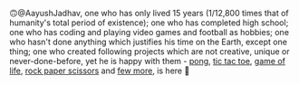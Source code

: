 🙃@AayushJadhav, one who has only lived 15 years (1/12,800 times that of humanity's total period of existence); one who has completed high school; one who has coding and playing video games and football as hobbies; one who hasn't done anything which justifies his time on the Earth, except one thing; one who created following projects which are not creative, unique or never-done-before, yet he is happy with them - [pong](https://github.com/AayushJadhav/Pong), [tic tac toe](https://github.com/AayushJadhav/tic-tac-toe), [game of life](https://github.com/AayushJadhav/game-of-life), [rock paper scissors](https://github.com/AayushJadhav/rock-paper-scissors) and [few more](https://github.com/AayushJadhav?tab=repositories), is here 👋
<!---
AayushJadhav/AayushJadhav is a ✨ special ✨ repository because its `README.md` (this file) appears on your GitHub profile.
You can click the Preview link to take a look at your changes.
--->
